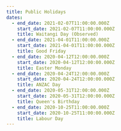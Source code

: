 ```yaml
---
title: Public Holidays
dates:
  - end_date: 2021-02-07T11:00:00.000Z
    start_date: 2021-02-07T11:00:00.000Z
    title: Waitangi Day (Observed)
  - end_date: 2021-04-01T11:00:00.000Z
    start_date: 2021-04-01T11:00:00.000Z
    title: Good Friday
  - end_date: 2020-04-12T12:00:00.000Z
    start_date: 2020-04-12T12:00:00.000Z
    title: Easter Monday
  - end_date: 2020-04-24T12:00:00.000Z
    start_date: 2020-04-24T12:00:00.000Z
    title: ANZAC Day
  - end_date: 2020-05-31T12:00:00.000Z
    start_date: 2020-05-31T12:00:00.000Z
    title: Queen's Birthday
  - end_date: 2020-10-25T11:00:00.000Z
    start_date: 2020-10-25T11:00:00.000Z
    title: Labour Day
---
```


